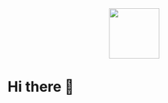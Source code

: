<div id="header" align="center">
  <img src="https://giphy.com/gifs/PembeThePinkCat-cute-pembe-the-pink-cat-nFLW7PNGgN3lI68rdv" width="100"/>
</div>


# Hi there 👋

<!--

## About Me
---
A university student studying Information Systems at Sabaragamuwa University. As a newcomer to this exciting field, I'm passionate about web development and eager to build my skill set.

## My Journey
---
Right now, I'm exploring the fundamentals of:
- **HTML & CSS:** Crafting beautiful, responsive web pages.
- **JavaScript:** Bringing interactivity to my projects.
- **React:** Discovering how to create dynamic user interfaces.
- **C:** Getting to grips with programming fundamentals and algorithms.

## Goals
---
I ain to expand my knowledge in programming and software development. I'm excited to take on new challenges and colloborate on innovative projects.

## Let's Connect
---
- **GitHub:** [ChamodyaWijerathne](https://github.com/chamodyawijerathne)
- **Email:** [chamodyawijerathne096@gmail.com]


